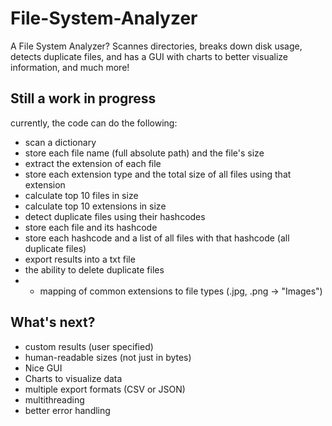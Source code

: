 # File-System-Analyzer
A File System Analyzer? Scannes directories, breaks down disk usage, detects duplicate files, and has a GUI with charts to better visualize information, and much more!
## Still a work in progress
currently, the code can do the following:
- scan a dictionary
- store each file name (full absolute path) and the file's size
- extract the extension of each file
- store each extension type and the total size of all files using that extension
- calculate top 10 files in size
- calculate top 10 extensions in size
- detect duplicate files using their hashcodes
- store each file and its hashcode
- store each hashcode and a list of all files with that hashcode (all duplicate files)
- export results into a txt file
- the ability to delete duplicate files
- - mapping of common extensions to file types (.jpg, .png → "Images")
## What's next?
- custom results (user specified)
- human-readable sizes (not just in bytes)
- Nice GUI
- Charts to visualize data
- multiple export formats (CSV or JSON)
- multithreading
- better error handling
